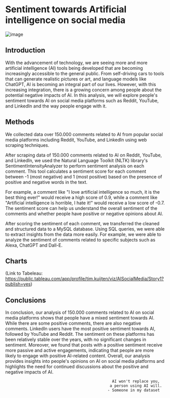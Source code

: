 # Sentiment towards Artificial intelligence on social media

![image](https://user-images.githubusercontent.com/121023453/225805568-765b1375-cfac-4a08-8327-eabff0ffb14d.png)


## Introduction
With the advancement of technology, we are seeing more and more artificial intelligence (AI) tools being developed that are becoming increasingly accessible to the general public. From self-driving cars to tools that can generate realistic pictures or art, and language models like ChatGPT, AI is becoming an integral part of our lives. However, with this increasing integration, there is a growing concern among people about the potential negative impacts of AI. In this analysis, we will explore people's sentiment towards AI on social media platforms such as Reddit, YouTube, and LinkedIn and the way people engage with it.

## Methods
We collected data over 150.000 comments related to AI from popular social media platforms including Reddit, YouTube, and LinkedIn using web scraping techniques.

After scraping data of 150.000 comments related to AI on Reddit, YouTube, and LinkedIn, we used the Natural Language Toolkit (NLTK) library's SentimentIntensityAnalyzer to perform sentiment analysis on each comment. This tool calculates a sentiment score for each comment between -1 (most negative) and 1 (most positive) based on the presence of positive and negative words in the text.

For example, a comment like "I love artificial intelligence so much, it is the best thing ever!" would receive a high score of 0.9, while a comment like "Artificial intelligence is horrible, I hate it!" would receive a low score of -0.7. The sentiment score can help us understand the overall sentiment of the comments and whether people have positive or negative opinions about AI.

After scoring the sentiment of each comment, we transferred the cleaned and structured data to a MySQL database. Using SQL queries, we were able to extract insights from the data more easily. For example, we were able to analyze the sentiment of comments related to specific subjects such as Alexa, ChatGPT and Dall-E.

## Charts
(Link to Tabeleau: https://public.tableau.com/app/profile/tim.kuijten/viz/AISocialMedia/Story1?publish=yes)

## Conclusions
In conclusion, our analysis of 150.000 comments related to AI on social media platforms shows that people have a mixed sentiment towards AI. While there are some positive comments, there are also negative comments. LinkedIn users have the most positive sentiment towards AI, followed by YouTube and Reddit. The sentiment on these platforms has been relatively stable over the years, with no significant changes in sentiment. Moreover, we found that posts with a positive sentiment receive more passive and active engagements, indicating that people are more likely to engage with positive AI-related content. Overall, our analysis provides insights into people's opinions on AI on social media platforms and highlights the need for continued discussions about the positive and negative impacts of AI.

                                                   AI won't replace you,
                                                  a person using AI will.
                                                 - Someone in my dataset
